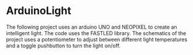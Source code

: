 # ArduinoLight

The following project uses an arduino UNO and NEOPIXEL to create an intelligent light.
The code uses the FASTLED library.
The schematics of the project uses a potentiometer to adjust between different light temperatures and a toggle pushbutton to turn the light on/off.
